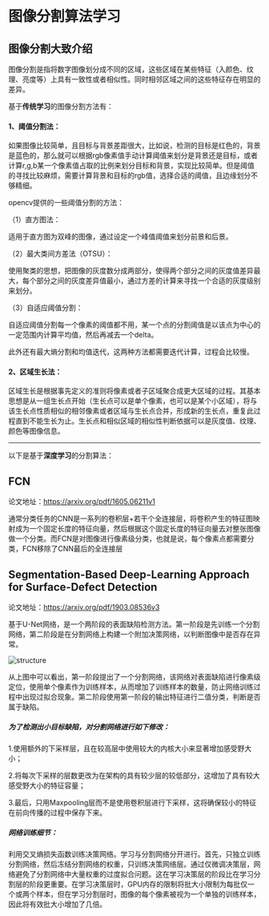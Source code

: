 # 图像分割算法学习

## 图像分割大致介绍

图像分割是指将数字图像划分成不同的区域，这些区域在某些特征（入颜色、纹理、亮度等）上具有一致性或者相似性。同时相邻区域之间的这些特征存在明显的差异。

基于**传统学习**的图像分割方法有：

#### 1、阈值分割法：

如果图像比较简单，且目标与背景差距很大，比如说，检测的目标是红色的，背景是蓝色的，那么就可以根据rgb像素值手动计算阈值来划分是背景还是目标，或者计算r,g,b某一个像素值占取的比例来划分目标和背景，实现比较简单。但是阈值的寻找比较麻烦，需要计算背景和目标的rgb值，选择合适的阈值，且边缘划分不够精细。

opencv提供的一些阈值分割的方法：

（1）直方图法：

适用于直方图为双峰的图像，通过设定一个峰值阈值来划分前景和后景。

（2）最大类间方差法（OTSU）：

使用聚类的思想，把图像的灰度数分成两部分，使得两个部分之间的灰度值差异最大，每个部分之间的灰度差异值最小，通过方差的计算来寻找一个合适的灰度级别来划分。

（3）自适应阈值分割：

自适应阈值分割每一个像素的阈值都不用，某一个点的分割阈值是以该点为中心的一定范围内计算平均值，然后再减去一个delta。

此外还有最大熵分割和均值迭代，这两种方法都需要迭代计算，过程会比较慢。

#### 2、区域生长法：

区域生长是根据事先定义的准则将像素或者子区域聚合成更大区域的过程。其基本思想是从一组生长点开始（生长点可以是单个像素，也可以是某个小区域），将与该生长点性质相似的相邻像素或者区域与生长点合并，形成新的生长点，重复此过程直到不能生长为止。生长点和相似区域的相似性判断依据可以是灰度值、纹理、颜色等图像信息。

------

以下是基于**深度学习**的分割算法：

## FCN

论文地址：https://arxiv.org/pdf/1605.06211v1

通常分类任务的CNN是一系列的卷积层+若干个全连接层，将卷积产生的特征图映射成为一个固定长度的特征向量，然后根据这个固定长度的特征向量去对整张图像做一个分类。而FCN是对图像进行像素级分类，也就是说，每个像素点都需要分类，FCN移除了CNN最后的全连接层

## Segmentation-Based Deep-Learning Approach for Surface-Defect Detection

论文地址：https://arxiv.org/pdf/1903.08536v3

基于U-Net网络，是一个两阶段的表面缺陷检测方法。第一阶段是先训练一个分割网络，第二阶段是在分割网络上构建一个附加决策网络，以判断图像中是否存在异常。

![structure](D:\github_code\deep-learning\imgs\seg.png)

从上图中可以看出，第一阶段提出了一个分割网络，该网络对表面缺陷进行像素级定位，使用单个像素作为训练样本，从而增加了训练样本的数量，防止网络训练过程中出现过拟合现象。第二阶段使用第一阶段的输出特征进行二值分类，判断是否属于缺陷。

##### 为了检测出小目标缺陷，对分割网络进行如下修改：

1.使用额外的下采样层，且在较高层中使用较大的内核大小来显著增加感受野大小；

2.将每次下采样的层数更改为在架构的具有较少层的较低部分，这增加了具有较大感受野大小的特征容量；

3.最后，只用Maxpooling层而不是使用卷积层进行下采样，这将确保较小的特征在前向传播的过程中保存下来。

##### 网络训练细节：

​        利用交叉熵损失函数训练决策网络。学习与分割网络分开进行。首先，只独立训练分割网络，然后冻结分割网络的权重，只训练决策网络层。通过仅微调决策层，网络避免了分割网络中大量权重的过度拟合问题。这在学习决策层的阶段比在学习分割层的阶段更重要。在学习决策层时，GPU内存的限制将批大小限制为每批仅一个或两个样本，但在学习分割层时，图像的每个像素被视为一个单独的训练样本，因此将有效批大小增加了几倍。

